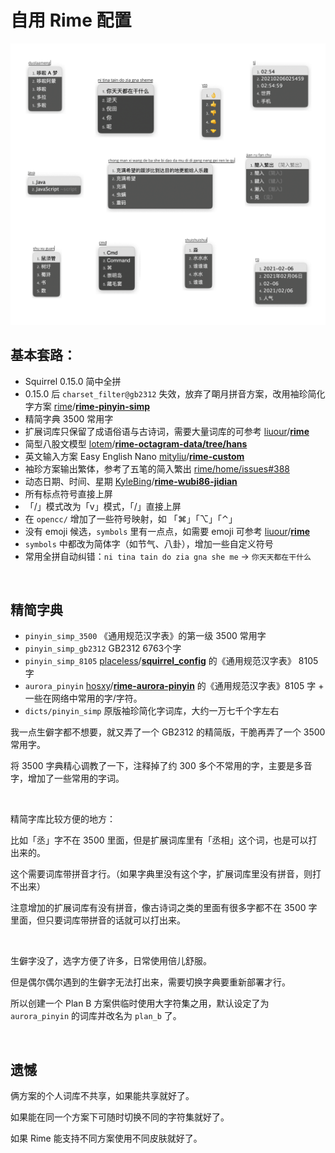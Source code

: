 # 自用 Rime 配置

![demo](./demo.jpg)



## 基本套路：

-   Squirrel 0.15.0 简中全拼
-   0.15.0 后  `charset_filter@gb2312` 失效，放弃了朙月拼音方案，改用袖珍简化字方案 [rime](https://github.com/rime)/**[rime-pinyin-simp](https://github.com/rime/rime-pinyin-simp)**
-   精简字典 3500 常用字
-   扩展词库只保留了成语俗语与古诗词，需要大量词库的可参考  [liuour](https://github.com/liuour)/**[rime](https://github.com/liuour/rime)**
-   简型八股文模型 [lotem](https://github.com/lotem)/**[rime-octagram-data/tree/hans](https://github.com/lotem/rime-octagram-data/tree/hans)**
-   英文输入方案 Easy English Nano [mityliu](https://github.com/mityliu)/**[rime-custom](https://github.com/mityliu/rime-custom)**
-   袖珍方案输出繁体，参考了五笔的简入繁出 [rime/home/issues#388](https://github.com/rime/home/issues/388#issuecomment-504572224) 
-   动态日期、时间、星期 [KyleBing](https://github.com/KyleBing)/**[rime-wubi86-jidian](https://github.com/KyleBing/rime-wubi86-jidian)**
-   所有标点符号直接上屏
-   「/」模式改为「v」模式，「/」直接上屏
-   在 `opencc/` 增加了一些符号映射，如 「⌘」「⌥」「⌃」
-   没有 emoji 候选，`symbols` 里有一点点，如需要 emoji 可参考  [liuour](https://github.com/liuour)/**[rime](https://github.com/liuour/rime)**
-   `symbols` 中都改为简体字（如节气、八卦），增加一些自定义符号
-   常用全拼自动纠错：`ni tina tain do zia gna she me` → `你天天都在干什么`

<br>

## 精简字典

-   `pinyin_simp_3500` 《通用规范汉字表》的第一级 3500 常用字
-   `pinyin_simp_gb2312` GB2312 6763个字
-   `pinyin_simp_8105` [placeless](https://github.com/placeless)/**[squirrel_config](https://github.com/placeless/squirrel_config)** 的《通用规范汉字表》 8105 字
-   `aurora_pinyin` [hosxy](https://github.com/hosxy)/**[rime-aurora-pinyin](https://github.com/hosxy/rime-aurora-pinyin)** 的《通用规范汉字表》8105 字 + 一些在网络中常用的字/字符。
-   `dicts/pinyin_simp` 原版袖珍简化字词库，大约一万七千个字左右

我一点生僻字都不想要，就又弄了一个 GB2312 的精简版，干脆再弄了一个 3500 常用字。

将 3500 字典精心调教了一下，注释掉了约 300 多个不常用的字，主要是多音字，增加了一些常用的字词。

<br>

精简字库比较方便的地方：

比如「丞」字不在 3500 里面，但是扩展词库里有「丞相」这个词，也是可以打出来的。

这个需要词库带拼音才行。（如果字典里没有这个字，扩展词库里没有拼音，则打不出来）  

注意增加的扩展词库有没有拼音，像古诗词之类的里面有很多字都不在 3500 字里面，但只要词库带拼音的话就可以打出来。

<br>

生僻字没了，选字方便了许多，日常使用倍儿舒服。

但是偶尔偶尔遇到的生僻字无法打出来，需要切换字典要重新部署才行。

所以创建一个 Plan B 方案供临时使用大字符集之用，默认设定了为 `aurora_pinyin` 的词库并改名为 `plan_b` 了。

<br>

## 遗憾

俩方案的个人词库不共享，如果能共享就好了。

如果能在同一个方案下可随时切换不同的字符集就好了。

如果 Rime 能支持不同方案使用不同皮肤就好了。

